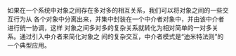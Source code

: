 如果在一个系统中对象之间存在多对多的相互关系，我们可以将对象之间的一些交互行为从
各个对象中分离出来，并集中封装在一个中介者对象中，并由该中介者进行统一协调，这样
对象之间多对多的复杂关系就转化为相对简单的一对多关系。通过引入中介者来简化对象之
间的复杂交互，中介者模式是“迪米特法则”的一个典型应用。